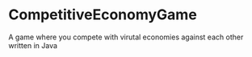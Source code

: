 # CompetitiveEconomyGame
A game where you compete with virutal economies against each other written in Java
